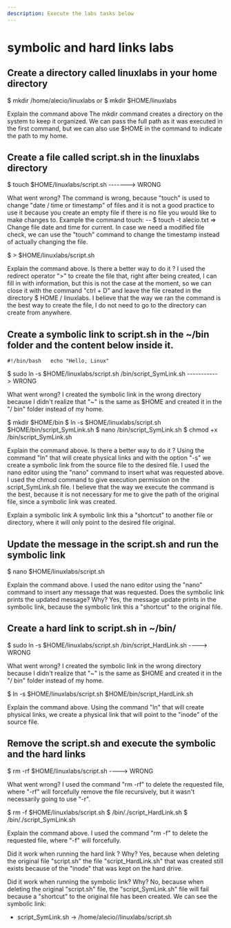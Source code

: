 ```yaml
---
description: Execute the labs tasks below
---
```


# symbolic and hard links labs

## Create a directory called linuxlabs in your home directory

$ mkdir /home/alecio/linuxlabs or
$ mkdir $HOME/linuxlabs

Explain the command above
  The mkdir command creates a directory on the system to keep it organized.
  We can pass the full path as it was executed in the first command, but we can also use $HOME in the command to indicate the path to my home.

## Create a file called script.sh in the linuxlabs directory

$ touch $HOME/linuxlabs/script.sh -------> WRONG

What went wrong?
  The command is wrong, because "touch" is used to change "date / time or timestamp" of files and it is not a good practice to use it because you create an empty file if there is no file you would like to make changes to.
  Example the command touch:
   -- $ touch -t alecio.txt => Change file date and time for current.
  In case we need a modified file check, we can use the "touch" command to change the timestamp instead of actually changing the file.


$ > $HOME/linuxlabs/script.sh

Explain the command above. Is there a better way to do it ?
  I used the redirect operator ">" to create the file that, right after being created, I can fill in with information, but this is not the case at the moment, so we can close it with the command "ctrl + D" and leave the file created in the  directory $ HOME / linuxlabs.
  I believe that the way we ran the command is the best way to create the file, I do not need to go to the directory can create from anywhere.

## Create a symbolic link to script.sh in the ~/bin folder and the content below inside it.

`#!/bin/bash  
echo "Hello, Linux"`

$ sudo ln -s $HOME/linuxlabs/script.sh /bin/script_SymLink.sh -----------> WRONG

What went wrong?
  I created the symbolic link in the wrong directory because I didn't realize that "~" is the same as $HOME and created it in the "/ bin" folder instead of my home.
    
$ mkdir $HOME/bin
$ ln -s $HOME/linuxlabs/script.sh $HOME/bin/script_SymLink.sh
$ nano /bin/script_SymLink.sh
$ chmod +x /bin/script_SymLink.sh

Explain the command above. Is there a better way to do it ?
  Using the command "ln" that will create physical links and with the option "-s" we create a symbolic link from the source file to the desired file.
  I used the nano editor using the "nano" command to insert what was requested above.
  I used the chmod command to give execution permission on the script_SymLink.sh file.
  I believe that the way we execute the command is the best, because it is not necessary for me to give the path of the original file, since a symbolic link was created.

Explain a symbolic link
  A symbolic link this a "shortcut" to another file or directory, where it will only point to the desired file original.

## Update the message in the script.sh and run the symbolic link

$ nano $HOME/linuxlabs/script.sh

Explain the command above.
  I used the nano editor using the "nano" command to insert any message that was requested.
Does the symbolic link prints the updated message? Why?
  Yes, the message update prints in the symbolic link, because the symbolic link this a "shortcut" to the original file.
  
## Create a hard link to script.sh in ~/bin/

$ sudo ln -s $HOME/linuxlabs/script.sh /bin/script_HardLink.sh ----> WRONG

What went wrong?
  I created the symbolic link in the wrong directory because I didn't realize that "~" is the same as $HOME and created it in the "/ bin" folder instead of my home.

$ ln -s $HOME/linuxlabs/script.sh $HOME/bin/script_HardLink.sh

Explain the command above.
  Using the command "ln" that will create physical links, we create a physical link that will point to the "inode" of the source file.

## Remove the script.sh and execute the symbolic and the hard links

$ rm -rf $HOME/linuxlabs/script.sh ----> WRONG
  
What went wrong?
  I used the command "rm -rf" to delete the requested file, where "-rf" will forcefully remove the file recursively, but it wasn't necessarily going to use "-r".


$ rm -f $HOME/linuxlabs/script.sh
$ /bin/./script_HardLink.sh
$ /bin/./script_SymLink.sh

Explain the command above.
  I used the command "rm -f" to delete the requested file, where "-f" will forcefully.

Did it work when running the hard link ? Why?
  Yes, because when deleting the original file "script.sh" the file "script_HardLink.sh" that was created still exists because of the "inode" that was kept on the hard drive.
  
Did it work when running the symbolic link? Why?
  No, because when deleting the original "script.sh" file, the "script_SymLink.sh" file will fail because a "shortcut" to the original file has been created.
  We can see the symbolic link:
   - script_SymLink.sh -> /home/alecio//linuxlabs/script.sh
